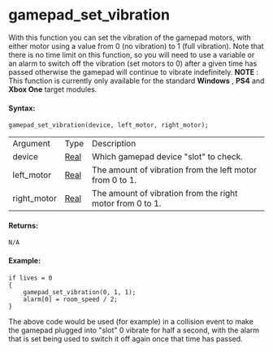 # gamepad_set_vibration

With this function you can set the vibration of the gamepad motors, with
either motor using a value from 0 (no vibration) to 1 (full vibration).
Note that there is no time limit on this function, so you will need to
use a variable or an alarm to switch off the vibration (set motors to 0)
after a given time has passed otherwise the gamepad will continue to
vibrate indefinitely. **NOTE** : This function is currently only
available for the standard **Windows** , **PS4** and **Xbox One** target
modules.

#### Syntax:

``` gml
gamepad_set_vibration(device, left_motor, right_motor);
```

|             |                                                                         |                                                           |
|-------------|-------------------------------------------------------------------------|-----------------------------------------------------------|
| Argument    | Type                                                                    | Description                                               |
| device      |  [Real](../../../../../GameMaker_Language/GML_Overview/Data_Types)  | Which gamepad device "slot" to check.                     |
| left_motor  |  [Real](../../../../../GameMaker_Language/GML_Overview/Data_Types)  | The amount of vibration from the left motor from 0 to 1.  |
| right_motor |  [Real](../../../../../GameMaker_Language/GML_Overview/Data_Types)  | The amount of vibration from the right motor from 0 to 1. |

#### Returns:

``` gml
N/A
```

#### Example:

``` gml
if lives = 0
{
    gamepad_set_vibration(0, 1, 1);
    alarm[0] = room_speed / 2;
}
```

The above code would be used (for example) in a collision event to make
the gamepad plugged into "slot" 0 vibrate for half a second, with the
alarm that is set being used to switch it off again once that time has
passed.

